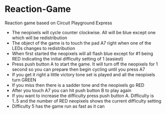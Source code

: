 # Reaction-Game
Reaction game based on Circuit Playground Express

* The neopixels will cycle counter clockwise. All will be blue except one which will be redistribution
* The object of the game is to touch the pad A7 right when one of the LEDs changes to redistribution
* When first started the neopixels will all flash blue except for #1 being RED indicating the initial difficulty setting of 1 (easiest)
* Press push button A to start the game. It will turn off the neopixels for 1 second so you can prepare then begin cycling until you press A7
* If you get it right a little victory tone set is played and all the neopixels turn GREEN
* If you miss then there is a sadder tone and the neopixels go RED
* After you touch A7 you can hit push button B to play again
* If you want to increase the difficulty press push button A. Difficulty is 1..5 and the number of RED neopixels shows the current difficulty setting
* Difficulty 5 has the game run as fast as it can
